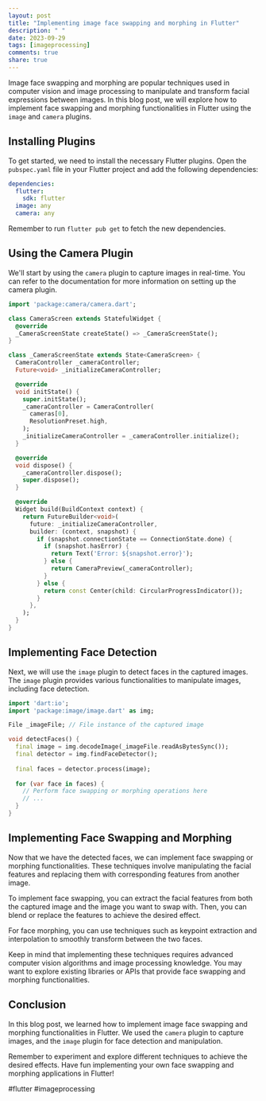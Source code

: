 ```yaml
---
layout: post
title: "Implementing image face swapping and morphing in Flutter"
description: " "
date: 2023-09-29
tags: [imageprocessing]
comments: true
share: true
---
```


Image face swapping and morphing are popular techniques used in computer vision and image processing to manipulate and transform facial expressions between images. In this blog post, we will explore how to implement face swapping and morphing functionalities in Flutter using the `image` and `camera` plugins.

## Installing Plugins

To get started, we need to install the necessary Flutter plugins. Open the `pubspec.yaml` file in your Flutter project and add the following dependencies:

```yaml
dependencies:
  flutter:
    sdk: flutter
  image: any
  camera: any
```
Remember to run `flutter pub get` to fetch the new dependencies.

## Using the Camera Plugin

We'll start by using the `camera` plugin to capture images in real-time. You can refer to the documentation for more information on setting up the camera plugin.

```dart
import 'package:camera/camera.dart';

class CameraScreen extends StatefulWidget {
  @override
  _CameraScreenState createState() => _CameraScreenState();
}

class _CameraScreenState extends State<CameraScreen> {
  CameraController _cameraController;
  Future<void> _initializeCameraController;

  @override
  void initState() {
    super.initState();
    _cameraController = CameraController(
      cameras[0],
      ResolutionPreset.high,
    );
    _initializeCameraController = _cameraController.initialize();
  }

  @override
  void dispose() {
    _cameraController.dispose();
    super.dispose();
  }

  @override
  Widget build(BuildContext context) {
    return FutureBuilder<void>(
      future: _initializeCameraController,
      builder: (context, snapshot) {
        if (snapshot.connectionState == ConnectionState.done) {
          if (snapshot.hasError) {
            return Text('Error: ${snapshot.error}');
          } else {
            return CameraPreview(_cameraController);
          }
        } else {
          return const Center(child: CircularProgressIndicator());
        }
      },
    );
  }
}
```

## Implementing Face Detection

Next, we will use the `image` plugin to detect faces in the captured images. The `image` plugin provides various functionalities to manipulate images, including face detection.

```dart
import 'dart:io';
import 'package:image/image.dart' as img;

File _imageFile; // File instance of the captured image

void detectFaces() {
  final image = img.decodeImage(_imageFile.readAsBytesSync());
  final detector = img.findFaceDetector();
  
  final faces = detector.process(image);
  
  for (var face in faces) {
    // Perform face swapping or morphing operations here
    // ...
  }
}
```

## Implementing Face Swapping and Morphing

Now that we have the detected faces, we can implement face swapping or morphing functionalities. These techniques involve manipulating the facial features and replacing them with corresponding features from another image.

To implement face swapping, you can extract the facial features from both the captured image and the image you want to swap with. Then, you can blend or replace the features to achieve the desired effect.

For face morphing, you can use techniques such as keypoint extraction and interpolation to smoothly transform between the two faces.

Keep in mind that implementing these techniques requires advanced computer vision algorithms and image processing knowledge. You may want to explore existing libraries or APIs that provide face swapping and morphing functionalities.

## Conclusion

In this blog post, we learned how to implement image face swapping and morphing functionalities in Flutter. We used the `camera` plugin to capture images, and the `image` plugin for face detection and manipulation.

Remember to experiment and explore different techniques to achieve the desired effects. Have fun implementing your own face swapping and morphing applications in Flutter! 

#flutter #imageprocessing